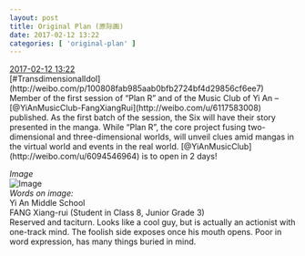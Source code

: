 ```yaml
---
layout: post
title: Original Plan (原际画)
date: 2017-02-12 13:22
categories: [ 'original-plan' ]
---
```


<div class="weibo-info">
  <a href="http://weibo.com/5626539553/Evbo6yCbz">2017-02-12 13:22</a>
</div>
[#TransdimensionalIdol](http://weibo.com/p/100808fab985aab0bfb2724bf4d29856cf6ee7) Member of the first session of “Plan R” and of the Music Club of Yi An – [@YiAnMusicClub-FangXiangRui](http://weibo.com/u/6117583008) published. As the first batch of the session, the Six will have their story presented in the manga. While “Plan R”, the core project fusing two-dimensional and three-dimensional worlds, will unveil clues amid mangas in the virtual world and events in the real world. [@YiAnMusicClub](http://weibo.com/u/6094546964) is to open in 2 days!

<!-- more -->

*Image*  
![Image](http://wx2.sinaimg.cn/mw690/0068MnXXgy1fcnm8k6bngj31kw1cqx52.jpg)  
*Words on image:*  
Yi An Middle School  
FANG Xiang-rui (Student in Class 8, Junior Grade 3)  
Reserved and taciturn. Looks like a cool guy, but is actually an actionist with one-track mind. The foolish side exposes once his mouth opens. Poor in word expression, has many things buried in mind.
